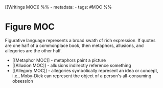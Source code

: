 [[Writings MOC]]
%% - metadata:
	- tags: #MOC %%
# Figure MOC
Figurative language represents a broad swath of rich expression. If quotes are one half of a commonplace book, then metaphors, allusions, and allegories are the other half. 

- [[Metaphor MOC]] - metaphors paint a picture
- [[Allusion MOC]] - allusions indirectly reference something
- [[Allegory MOC]] - allegories symbolically represent an idea or concept, i.e., Moby-Dick can represent the object of a person's all-consuming obsession
